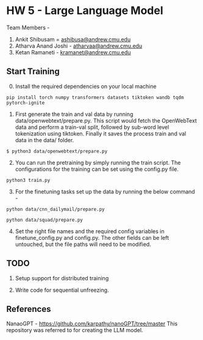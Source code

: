 # HW 5 - Large Language Model

Team Members -
1) Ankit Shibusam = ashibusa@andrew.cmu.edu
2) Atharva Anand Joshi - atharvaa@andrew.cmu.edu
3) Ketan Ramaneti - kramanet@andrew.cmu.edu

## Start Training
0) Install the required dependencies on your local machine
```
pip install torch numpy transformers datasets tiktoken wandb tqdm pytorch-ignite
```

1) First generate the train and val data by running data/openwebtext/prepare.py. This script would fetch the OpenWebText data and perform a train-val split, followed by sub-word level tokenization using tiktoken. Finally it saves the process train and val data in the data/ folder.

```
$ python3 data/openwebtext/prepare.py
```

2) You can run the pretraining by simply running the train script. The configurations for the training can be set using the config.py file.

```
python3 train.py
```

3) For the finetuning tasks set up the data by running the below command -

```
python data/cnn_dailymail/prepare.py

python data/squad/prepare.py
```

4) Set the right file names and the required config variables in finetune_config.py and config.py. The other fields can be left untouched, but the file paths will need to be modified.

## TODO
1) Setup support for distributed training

2) Write code for sequential unfreezing.

## References
NanaoGPT - https://github.com/karpathy/nanoGPT/tree/master 
This repository was referred to for creating the LLM model.